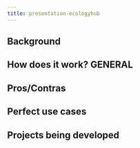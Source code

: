 ```yaml
---
title: presentation-ecologyhub
---
```


## Background
## How does it work? GENERAL
## Pros/Contras
## Perfect use cases
## Projects being developed
